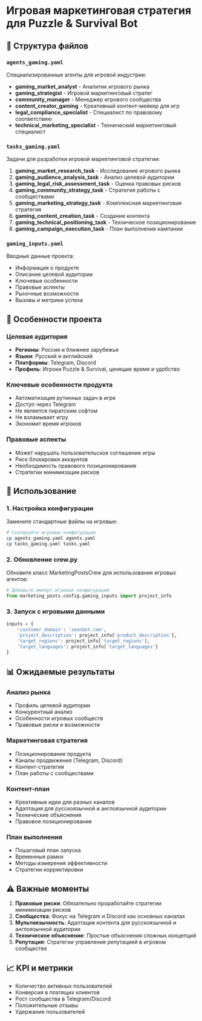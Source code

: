 # Игровая маркетинговая стратегия для Puzzle & Survival Bot

## 📁 Структура файлов

### `agents_gaming.yaml`
Специализированные агенты для игровой индустрии:
- **gaming_market_analyst** - Аналитик игрового рынка
- **gaming_strategist** - Игровой маркетинговый стратег  
- **community_manager** - Менеджер игрового сообщества
- **content_creator_gaming** - Креативный контент-мейкер для игр
- **legal_compliance_specialist** - Специалист по правовому соответствию
- **technical_marketing_specialist** - Технический маркетинговый специалист

### `tasks_gaming.yaml`
Задачи для разработки игровой маркетинговой стратегии:
1. **gaming_market_research_task** - Исследование игрового рынка
2. **gaming_audience_analysis_task** - Анализ целевой аудитории
3. **gaming_legal_risk_assessment_task** - Оценка правовых рисков
4. **gaming_community_strategy_task** - Стратегия работы с сообществами
5. **gaming_marketing_strategy_task** - Комплексная маркетинговая стратегия
6. **gaming_content_creation_task** - Создание контента
7. **gaming_technical_positioning_task** - Техническое позиционирование
8. **gaming_campaign_execution_task** - План выполнения кампании

### `gaming_inputs.yaml`
Вводные данные проекта:
- Информация о продукте
- Описание целевой аудитории
- Ключевые особенности
- Правовые аспекты
- Рыночные возможности
- Вызовы и метрики успеха

## 🎯 Особенности проекта

### Целевая аудитория
- **Регионы**: Россия и ближнее зарубежье
- **Языки**: Русский и английский
- **Платформы**: Telegram, Discord
- **Профиль**: Игроки Puzzle & Survival, ценящие время и удобство

### Ключевые особенности продукта
- Автоматизация рутинных задач в игре
- Доступ через Telegram
- Не является пиратским софтом
- Не взламывает игру
- Экономит время игроков

### Правовые аспекты
- Может нарушать пользовательское соглашение игры
- Риск блокировки аккаунтов
- Необходимость правового позиционирования
- Стратегии минимизации рисков

## 🚀 Использование

### 1. Настройка конфигурации
Замените стандартные файлы на игровые:
```bash
# Скопируйте игровые конфигурации
cp agents_gaming.yaml agents.yaml
cp tasks_gaming.yaml tasks.yaml
```

### 2. Обновление crew.py
Обновите класс MarketingPostsCrew для использования игровых агентов:
```python
# Добавьте импорт игровых конфигураций
from marketing_posts.config.gaming_inputs import project_info
```

### 3. Запуск с игровыми данными
```python
inputs = {
    'customer_domain': 'zeonbot.com',
    'project_description': project_info['product_description'],
    'target_regions': project_info['target_regions'],
    'target_languages': project_info['target_languages']
}
```

## 📊 Ожидаемые результаты

### Анализ рынка
- Профиль целевой аудитории
- Конкурентный анализ
- Особенности игровых сообществ
- Правовые риски и возможности

### Маркетинговая стратегия
- Позиционирование продукта
- Каналы продвижения (Telegram, Discord)
- Контент-стратегия
- План работы с сообществами

### Контент-план
- Креативные идеи для разных каналов
- Адаптация для русскоязычной и англоязычной аудитории
- Технические объяснения
- Правовое позиционирование

### План выполнения
- Пошаговый план запуска
- Временные рамки
- Методы измерения эффективности
- Стратегии корректировки

## ⚠️ Важные моменты

1. **Правовые риски**: Обязательно проработайте стратегии минимизации рисков
2. **Сообщества**: Фокус на Telegram и Discord как основных каналах
3. **Мультиязычность**: Адаптация контента для русскоязычной и англоязычной аудитории
4. **Техническое объяснение**: Простые объяснения сложных концепций
5. **Репутация**: Стратегии управления репутацией в игровом сообществе

## 📈 KPI и метрики

- Количество активных пользователей
- Конверсия в платящих клиентов
- Рост сообщества в Telegram/Discord
- Положительные отзывы
- Удержание пользователей 